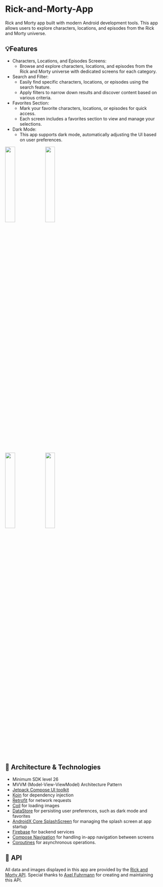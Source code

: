 # Rick-and-Morty-App

Rick and Morty app built with modern Android development tools. This app allows users to explore characters, locations, and episodes from the Rick and Morty universe.

## 💡Features
* Characters, Locations, and Episodes Screens:
  * Browse and explore characters, locations, and episodes from the Rick and Morty universe with dedicated screens for each category.
* Search and Filter:
  * Easily find specific characters, locations, or episodes using the search feature.
  * Apply filters to narrow down results and discover content based on various criteria.
* Favorites Section:
  * Mark your favorite characters, locations, or episodes for quick access.
  * Each screen includes a favorites section to view and manage your selections.
* Dark Mode:
  * This app supports dark mode, automatically adjusting the UI based on user preferences.

<p>
 <img src="https://github.com/user-attachments/assets/ed91d4db-6038-4e5b-9a1a-91c45189d60a" width="25%">
 <img src="https://github.com/user-attachments/assets/af8fd386-bc7f-4861-9dc1-ba7a2b6e8474" width="25%">
</p>
<p>
 <img src="https://github.com/user-attachments/assets/639e32ce-01db-4630-8415-a1cee1c88e46" width="25%">
 <img src="https://github.com/user-attachments/assets/47834b07-da07-42ab-ae11-211de71f382e" width="25%">
</p>


## 🚀 Architecture & Technologies
* Minimum SDK level 26
* MVVM (Model-View-ViewModel) Architecture Pattern
* [Jetpack Compose UI toolkit](https://developer.android.com/compose)
* [Koin](https://insert-koin.io/) for dependency injection
* [Retrofit](https://square.github.io/retrofit/) for network requests
* [Coil](https://coil-kt.github.io/coil/) for loading images
* [DataStore](https://developer.android.com/topic/libraries/architecture/datastore) for persisting user preferences, such as dark mode and favorites
* [AndroidX Core SplashScreen](https://developer.android.com/reference/kotlin/androidx/core/splashscreen/SplashScreen) for managing the splash screen at app startup
* [Firebase](https://firebase.google.com/) for backend services
* [Compose Navigation](https://developer.android.com/develop/ui/compose/navigation) for handling in-app navigation between screens
* [Coroutines](https://developer.android.com/kotlin/coroutines) for asynchronous operations.

## 🤖 API
All data and images displayed in this app are provided by the [Rick and Morty API](https://rickandmortyapi.com/). Special thanks to [Axel Fuhrmann](https://github.com/afuh) for creating and maintaining this API.
